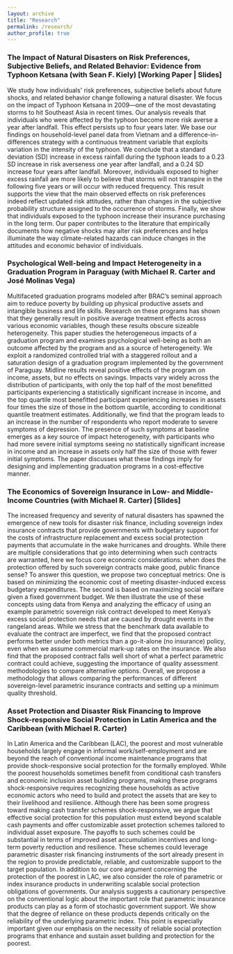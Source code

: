 ```yaml
---
layout: archive
title: "Research"
permalink: /research/
author_profile: true
---
```


### The Impact of Natural Disasters on Risk Preferences, Subjective Beliefs, and Related Behavior: Evidence from Typhoon Ketsana (with Sean F. Kiely) [Working Paper | Slides]

We study how individuals' risk preferences, subjective beliefs about future shocks, and related behavior change following a natural disaster. We focus on the impact of Typhoon Ketsana in 2009—one of the most devastating storms to hit Southeast Asia in recent times. Our analysis reveals that individuals who were affected by the typhoon become more risk averse a year after landfall. This effect persists up to four years later. We base our findings on household-level panel data from Vietnam and a difference-in-differences strategy with a continuous treatment variable that exploits variation in the intensity of the typhoon. We conclude that a standard deviation (SD) increase in excess rainfall during the typhoon leads to a 0.23 SD increase in risk averseness one year after landfall, and a 0.24 SD increase four years after landfall. Moreover, individuals exposed to higher excess rainfall are more likely to believe that storms will not transpire in the following five years or will occur with reduced frequency. This result supports the view that the main observed effects on risk preferences indeed reflect updated risk attitudes, rather than changes in the subjective probability structure assigned to the occurrence of storms. Finally, we show that individuals exposed to the typhoon increase their insurance purchasing in the long term. Our paper contributes to the literature that empirically documents how negative shocks may alter risk preferences and helps illuminate the way climate-related hazards can induce changes in the attitudes and economic behavior of individuals.

### Psychological Well-being and Impact Heterogeneity in a Graduation Program in Paraguay (with Michael R. Carter and José Molinas Vega)

Multifaceted graduation programs modeled after BRAC’s seminal approach aim to reduce poverty by building up physical productive assets and intangible business and life skills. Research on these programs has shown that they generally result in positive average treatment effects across various economic variables, though these results obscure sizeable heterogeneity. This paper studies the heterogeneous impacts of a graduation program and examines psychological well-being as both an outcome affected by the program and as a source of heterogeneity. We exploit a randomized controlled trial with a staggered rollout and a saturation design of a graduation program implemented by the government of Paraguay. Midline results reveal positive effects of the program on income, assets, but no effects on savings. Impacts vary widely across the distribution of participants, with only the top half of the most benefitted participants experiencing a statistically significant increase in income, and the top quartile most benefitted participant experiencing increases in assets four times the size of those in the bottom quartile, according to conditional quantile treatment estimates. Additionally, we find that the program leads to an increase in the number of respondents who report moderate to severe symptoms of depression. The presence of such symptoms at baseline emerges as a key source of impact heterogeneity, with participants who had more severe initial symptoms seeing no statistically significant increase in income and an increase in assets only half the size of those with fewer initial symptoms. The paper discusses what these findings imply for designing and implementing graduation programs in a cost-effective manner.

### The Economics of Sovereign Insurance in Low- and Middle-Income Countries (with Michael R. Carter) [Slides]

The increased frequency and severity of natural disasters has spawned the emergence of new tools for disaster risk finance, including sovereign index insurance contracts that provide governments with budgetary support for the costs of infrastructure replacement and excess social protection payments that accumulate in the wake hurricanes and droughts. While there are multiple considerations that go into determining when such contracts are warranted, here we focus core economic considerations: when does the protection offered by such sovereign contracts make good, public finance sense? To answer this question, we propose two conceptual metrics: One is based on minimizing the economic cost of meeting disaster-induced excess budgetary expenditures. The second is based on maximizing social welfare given a fixed government budget. We then illustrate the use of these concepts using data from Kenya and analyzing the efficacy of using an example parametric sovereign risk contract developed to meet Kenya’s excess social protection needs that are caused by drought events in the rangeland areas. While we stress that the benchmark data available to evaluate the contract are imperfect, we find that the proposed contract performs better under both metrics than a go-it-alone (no insurance) policy, even when we assume commercial mark-up rates on the insurance. We also find that the proposed contract falls well short of what a perfect parametric contract could achieve, suggesting the importance of quality assessment methodologies to compare alternative options. Overall, we propose a methodology that allows comparing the performances of different sovereign-level parametric insurance contracts and setting up a minimum quality threshold.

### Asset Protection and Disaster Risk Financing to Improve Shock-responsive Social Protection in Latin America and the Caribbean (with Michael R. Carter)

In Latin America and the Caribbean (LAC), the poorest and most vulnerable households largely engage in informal work/self-employment and are beyond the reach of conventional income maintenance programs that provide shock-responsive social protection for the formally employed. While the poorest households sometimes benefit from conditional cash transfers and economic inclusion asset building programs, making these programs shock-responsive requires recognizing these households as active economic actors who need to build and protect the assets that are key to their livelihood and resilience. Although there has been some progress toward making cash transfer schemes shock-responsive, we argue that effective social protection for this population must extend beyond scalable cash payments and offer customizable asset protection schemes tailored to individual asset exposure. The payoffs to such schemes could be substantial in terms of improved asset accumulation incentives and long-term poverty reduction and resilience. These schemes could leverage parametric disaster risk financing instruments of the sort already present in the region to provide predictable, reliable, and customizable support to the target population. In addition to our core argument concerning the protection of the poorest in LAC, we also consider the role of parametric or index insurance products in underwriting scalable social protection obligations of governments. Our analysis suggests a cautionary perspective on the conventional logic about the important role that parametric insurance products can play as a form of stochastic government support. We show that the degree of reliance on these products depends critically on the reliability of the underlying parametric index. This point is especially important given our emphasis on the necessity of reliable social protection programs that enhance and sustain asset building and protection for the poorest.
